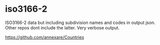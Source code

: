 # iso3166-2
ISO3166-2 data but including subdivision names and codes in output json. Other repos dont include the latter. Very verbose output.


https://github.com/annexare/Countries
